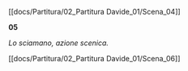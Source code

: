 [[docs/Partitura/02_Partitura Davide_01/Scena_04]]

**05**

_Lo sciamano, azione scenica._

[[docs/Partitura/02_Partitura Davide_01/Scena_06]]
